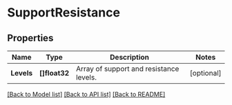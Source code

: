 # SupportResistance

## Properties

Name | Type | Description | Notes
------------ | ------------- | ------------- | -------------
**Levels** | **[]float32** | Array of support and resistance levels. | [optional] 

[[Back to Model list]](../README.md#documentation-for-models) [[Back to API list]](../README.md#documentation-for-api-endpoints) [[Back to README]](../README.md)


